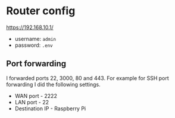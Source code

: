 # Router config

https://192.168.10.1/

- username: `admin`
- password: `.env`

## Port forwarding

I forwarded ports 22, 3000, 80 and 443. For example for SSH port forwarding I did the following settings.

- WAN port - 2222
- LAN port - 22
- Destination IP - Raspberry Pi

